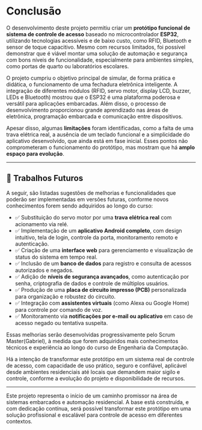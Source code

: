 # Conclusão

O desenvolvimento deste projeto permitiu criar um **protótipo funcional de sistema de controle de acesso** baseado no microcontrolador **ESP32**, utilizando tecnologias acessíveis e de baixo custo, como RFID, Bluetooth e sensor de toque capacitivo. Mesmo com recursos limitados, foi possível demonstrar que é viável montar uma solução de automação e segurança com bons níveis de funcionalidade, especialmente para ambientes simples, como portas de quarto ou laboratórios escolares.

O projeto cumpriu o objetivo principal de simular, de forma prática e didática, o funcionamento de uma fechadura eletrônica inteligente. A integração de diferentes módulos (RFID, servo motor, display LCD, buzzer, LEDs e Bluetooth) mostrou que o ESP32 é uma plataforma poderosa e versátil para aplicações embarcadas. Além disso, o processo de desenvolvimento proporcionou grande aprendizado nas áreas de eletrônica, programação embarcada e comunicação entre dispositivos.

Apesar disso, algumas **limitações** foram identificadas, como a falta de uma trava elétrica real, a ausência de um teclado funcional e a simplicidade do aplicativo desenvolvido, que ainda está em fase inicial. Esses pontos não comprometeram o funcionamento do protótipo, mas mostram que há **amplo espaço para evolução**.

---

## 🔮 Trabalhos Futuros

A seguir, são listadas sugestões de melhorias e funcionalidades que poderão ser implementadas em versões futuras, conforme novos conhecimentos forem sendo adquiridos ao longo do curso:

- ✅ Substituição do servo motor por uma **trava elétrica real** com acionamento via relé.
- ✅ Implementação de um **aplicativo Android completo**, com design intuitivo, tela de login, controle da porta, monitoramento remoto e autenticação.
- ✅ Criação de uma **interface web** para gerenciamento e visualização de status do sistema em tempo real.
- ✅ Inclusão de um **banco de dados** para registro e consulta de acessos autorizados e negados.
- ✅ Adição de **níveis de segurança avançados**, como autenticação por senha, criptografia de dados e controle de múltiplos usuários.
- ✅ Produção de uma **placa de circuito impresso (PCB)** personalizada para organização e robustez do circuito.
- ✅ Integração com **assistentes virtuais** (como Alexa ou Google Home) para controle por comando de voz.
- ✅ Monitoramento via **notificações por e-mail ou aplicativo** em caso de acesso negado ou tentativa suspeita.

Essas melhorias serão desenvolvidas progressivamente pelo Scrum Master(Gabriel), à medida que forem adquiridos mais conhecimentos técnicos e experiência ao longo do curso de Engenharia da Computação.

Há a intenção de transformar este protótipo em um sistema real de controle de acesso, com capacidade de uso prático, seguro e confiável, aplicável desde ambientes residenciais até locais que demandem maior sigilo e controle, conforme a evolução do projeto e disponibilidade de recursos.

---

Este projeto representa o início de um caminho promissor na área de sistemas embarcados e automação residencial. A base está construída, e com dedicação contínua, será possível transformar este protótipo em uma solução profissional e escalável para controle de acesso em diferentes contextos.
